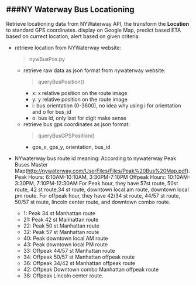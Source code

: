 ###NY Waterway Bus Locationing
---------
Retrieve locationing data from NYWaterway API, the transform the **Location** to standard GPS coordinates. display on Google Map, predict based ETA based on currect location, alert based on given criteria.

* retrieve location from NYWaterway website: 
    >nywBusPos.py
    * retrieve raw data as json format from nywaterway website: 
      >queryBusPosition()
      * x: x relative position on the route image
      * y: y relative position on the route image
      * i: bus orientation (0-3600), no idea why using i for orientation and o for bus_id
      * o: bus id, only last for digit make sense
    * retrieve bus gps coordinates as json format: 
      >queryBusGPSPosition()
      * gps_x, gps\_y, orientation, bus\_id
      
* NYwaterway bus route id meaning:
  According to nywaterway Peak Buses Master Map(http://nywaterway.com/UserFiles/Files/Peak%20Bus%20Map.pdf). 
  Peak Hours:    6:10AM-10:10AM, 3:30PM-7:10PM
  Offpeak Hours: 10:10AM-3:30PM, 7:10PM-12:30AM
  For Peak hour, they have 57st route, 50st route, 42 st route,34 st route, downtown local am route, downtown local pm route. 
  For offpeak hour, they have 42/34 st route, 44/57 st route, 50/57 st route, lincoln center route, and downtown combo route.
  *  1: Peak 34 st Manhattan route 
  * 21: Peak 42 st Manhattan route
  * 22: Peak 50 st Manhattan route
  * 32: Peak 57 st Manhattan route
  * 40: Peak downtown local AM route
  * 43: Peak downtown local PM route
  * 33: Offpeak 44/57 st Manhattan route
  * 34: Offpeak 50/57 st Manhattan offpeak route
  * 36: Offpeak 34/42 st Manhattan offpeak route
  * 42: Offpeak Downtown combo Manhattan offpeak route
  * 38: Offpeak Lincoln center route.
  
  
